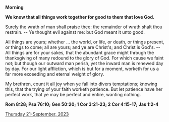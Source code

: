**Morning**

**We know that all things work together for good to them that love God.**
 
Surely the wrath of man shall praise thee: the remainder of wrath shalt thou restrain. -- Ye thought evil against me: but God meant it unto good.
 
All things are yours; whether ... the world, or life, or death, or things present, or things to come; all are yours; and ye are Christ's; and Christ is God's. -- All things are for your sakes, that the abundant grace might through the thanksgiving of many redound to the glory of God. For which cause we faint not; but though our outward man perish, yet the inward man is renewed day by day. For our light affliction, which is but for a moment, worketh for us a far more exceeding and eternal weight of glory.
 
My brethren, count it all joy when ye fall into divers temptations; knowing this, that the trying of your faith worketh patience. But let patience have her perfect work, that ye may be perfect and entire, wanting nothing.  

**Rom 8:28; Psa 76:10; Gen 50:20; 1 Cor 3:21-23; 2 Cor 4:15-17; Jas 1:2-4**

[Thursday 21-September, 2023](https://t.me/daily_light)
